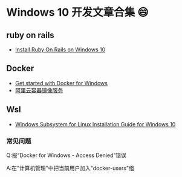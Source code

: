 






# Windows 10 开发文章合集 :smile: 








## ruby on rails

* [Install Ruby On Rails on Windows 10](https://gorails.com/setup/windows/10)

## Docker

* [Get started with Docker for Windows](https://docs.docker.com/docker-for-windows/)
* [阿里云容器镜像服务](https://cr.console.aliyun.com/cn-hangzhou/instances/repositories)

## Wsl

* [Windows Subsystem for Linux Installation Guide for Windows 10](https://docs.microsoft.com/en-us/windows/wsl/install-win10)

### 常见问题

Q:报“Docker for Windows - Access Denied”错误

A:在"计算机管理"中把当前用户加入"docker-users"组

